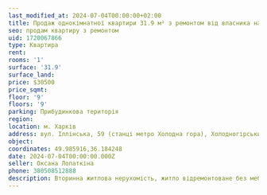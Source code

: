 ```yaml
---
last_modified_at: 2024-07-04T00:00:00+02:00
title: Продаж однокімнатної квартири 31.9 м² з ремонтом від власника на Іллінській
seo: продам квартиру з ремонтом
uid: 1720067866
type: Квартира
rent:
rooms: '1'
surface: '31.9'
surface_land:
price: $30500
price_sqmt:
floor: '9'
floors: '9'
parking: Прибудинкова територія
region:
location: м. Харків
address: вул. Іллінська, 59 (станці метро Холодна гора), Холодногірський район
object:
coordinates: 49.985916,36.184248
date: 2024-07-04T00:00:00.000Z
seller: Оксана Лопаткіна
phone: 380508512888
description: Вторинна житлова нерухомість, житло відремонтоване без меблів і техніки, придатне для проживання
---
```

